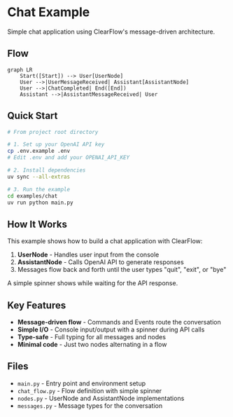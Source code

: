 # Chat Example

Simple chat application using ClearFlow's message-driven architecture.

## Flow

```mermaid
graph LR
    Start([Start]) --> User[UserNode]
    User -->|UserMessageReceived| Assistant[AssistantNode]
    User -->|ChatCompleted| End([End])
    Assistant -->|AssistantMessageReceived| User
```

## Quick Start

```bash
# From project root directory

# 1. Set up your OpenAI API key
cp .env.example .env
# Edit .env and add your OPENAI_API_KEY

# 2. Install dependencies
uv sync --all-extras

# 3. Run the example
cd examples/chat
uv run python main.py
```

## How It Works

This example shows how to build a chat application with ClearFlow:

1. **UserNode** - Handles user input from the console
2. **AssistantNode** - Calls OpenAI API to generate responses
3. Messages flow back and forth until the user types "quit", "exit", or "bye"

A simple spinner shows while waiting for the API response.

## Key Features

- **Message-driven flow** - Commands and Events route the conversation
- **Simple I/O** - Console input/output with a spinner during API calls
- **Type-safe** - Full typing for all messages and nodes
- **Minimal code** - Just two nodes alternating in a flow

## Files

- `main.py` - Entry point and environment setup
- `chat_flow.py` - Flow definition with simple spinner
- `nodes.py` - UserNode and AssistantNode implementations
- `messages.py` - Message types for the conversation
